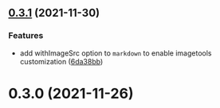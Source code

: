 ## [0.3.1](https://github.com/ElMassimo/iles/compare/mdx@0.3.0...mdx@0.3.1) (2021-11-30)


### Features

* add withImageSrc option to `markdown` to enable imagetools customization ([6da38bb](https://github.com/ElMassimo/iles/commit/6da38bbe218f53505cd6acb04563e6342b67c66a))



# 0.3.0 (2021-11-26)



